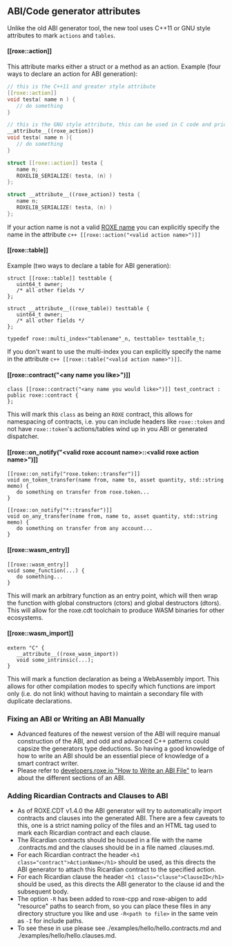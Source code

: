 ## ABI/Code generator attributes
Unlike the old ABI generator tool, the new tool uses C++11 or GNU style attributes to mark ```actions``` and ```tables```.
#### [[roxe::action]]
This attribute marks either a struct or a method as an action.
Example (four ways to declare an action for ABI generation):
```c++
// this is the C++11 and greater style attribute
[[roxe::action]]
void testa( name n ) {
   // do something
}

// this is the GNU style attribute, this can be used in C code and prior to C++ 11
__attribute__((roxe_action))
void testa( name n ){
   // do something
}

struct [[roxe::action]] testa {
   name n;
   ROXELIB_SERIALIZE( testa, (n) )
};

struct __attribute__((roxe_action)) testa {
   name n;
   ROXELIB_SERIALIZE( testa, (n) )
};
```
If your action name is not a valid [ROXE name](https://developers.roxe.io/roxe-cpp/docs/naming-conventions) you can explicitly specify the name in the attribute ```c++ [[roxe::action("<valid action name>")]]```

#### [[roxe::table]]
Example (two ways to declare a table for ABI generation):
```
struct [[roxe::table]] testtable {
   uint64_t owner;
   /* all other fields */
};

struct __attribute__((roxe_table)) testtable {
   uint64_t owner;
   /* all other fields */
};

typedef roxe::multi_index<"tablename"_n, testtable> testtable_t;
```
If you don't want to use the multi-index you can explicitly specify the name in the attribute ```c++ [[roxe::table("<valid action name>")]]```.

#### [[roxe::contract("\<any name you like\>")]]
```
class [[roxe::contract("<any name you would like>")]] test_contract : public roxe::contract {
};
```
This will mark this `class` as being an `ROXE` contract, this allows for namespacing of contracts, i.e. you can include headers like `roxe::token` and not have `roxe::token`'s actions/tables wind up in you ABI or generated dispatcher.

#### [[roxe::on_notify("\<valid roxe account name\>::\<valid roxe action name\>")]]
```
[[roxe::on_notify("roxe.token::transfer")]]
void on_token_transfer(name from, name to, asset quantity, std::string memo) {
   do something on transfer from roxe.token...
}

[[roxe::on_notify("*::transfer")]]
void on_any_transfer(name from, name to, asset quantity, std::string memo) {
   do something on transfer from any account...
}
```

#### [[roxe::wasm_entry]]
```
[[roxe::wasm_entry]]
void some_function(...) {
   do something...
}
```

This will mark an arbitrary function as an entry point, which will then wrap the function with global constructors (ctors) and global destructors (dtors).  This will allow for the roxe.cdt toolchain to produce WASM binaries for other ecosystems.

#### [[roxe::wasm_import]]
```
extern "C" {
   __attribute__((roxe_wasm_import))
   void some_intrinsic(...);
}
```

This will mark a function declaration as being a WebAssembly import.  This allows for other compilation modes to specify which functions are import only (i.e. do not link) without having to maintain a secondary file with duplicate declarations.

### Fixing an ABI or Writing an ABI Manually
- Advanced features of the newest version of the ABI will require manual construction of the ABI, and odd and advanced C++ patterns could capsize the generators type deductions. So having a good knowledge of how to write an ABI should be an essential piece of knowledge of a smart contract writer.
- Please refer to [developers.roxe.io "How to Write an ABI File"](https://developers.roxe.io/roxe-cpp/docs/how-to-write-an-abi) to learn about the different sections of an ABI.

### Adding Ricardian Contracts and Clauses to ABI
- As of ROXE.CDT v1.4.0 the ABI generator will try to automatically import contracts and clauses into the generated ABI.  There are a few caveats to this, one is a strict naming policy of the files and an HTML tag used to mark each Ricardian contract and each clause.
- The Ricardian contracts should be housed in a file with the name <contract name>.contracts.md and the clauses should be in a file named <contract name>.clauses.md.
 - For each Ricardian contract the header `<h1 class="contract">ActionName</h1>` should be used, as this directs the ABI generator to attach this Ricardian contract to the specified action.
 - For each Ricardian clause the header `<h1 class="clause">ClauseID</h1>` should be used, as this directs the ABI generator to the clause id and the subsequent body.
 - The option `-R` has been added to roxe-cpp and roxe-abigen to add "resource" paths to search from, so you can place these files in any directory structure you like and use `-R<path to file>` in the same vein as `-I` for include paths.
 - To see these in use please see ./examples/hello/hello.contracts.md and ./examples/hello/hello.clauses.md.
